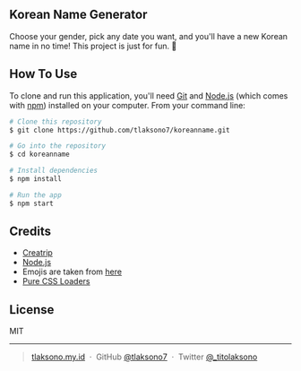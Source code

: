 ## Korean Name Generator

Choose your gender, pick any date you want, and you'll have a new Korean name in no time! This project is just for fun. 🤞

## How To Use

To clone and run this application, you'll need [Git](https://git-scm.com) and [Node.js](https://nodejs.org/en/download/) (which comes with [npm](http://npmjs.com)) installed on your computer. From your command line:

```bash
# Clone this repository
$ git clone https://github.com/tlaksono7/koreanname.git

# Go into the repository
$ cd koreanname

# Install dependencies
$ npm install

# Run the app
$ npm start
```

## Credits

- [Creatrip](https://www.creatrip.com/en/news/8220/)
- [Node.js](https://nodejs.org/)
- Emojis are taken from [here](https://getemoji.com/)
- [Pure CSS Loaders](https://loading.io/css/)

## License

MIT

---

> [tlaksono.my.id](https://www.amitmerchant.com) &nbsp;&middot;&nbsp;
> GitHub [@tlaksono7](https://github.com/tlaksono7) &nbsp;&middot;&nbsp;
> Twitter [@_titolaksono](https://twitter.com/_titolaksono)
